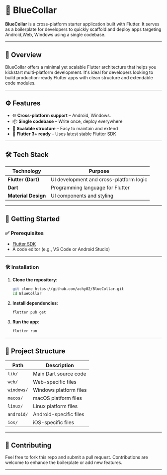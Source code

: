# 👷 BlueCollar

**BlueCollar** is a cross-platform starter application built with Flutter. It serves as a boilerplate for developers to quickly scaffold and deploy apps targeting Android,Web, Windows using a single codebase.

---

## 🧠 Overview

BlueCollar offers a minimal yet scalable Flutter architecture that helps you kickstart multi-platform development. It's ideal for developers looking to build production-ready Flutter apps with clean structure and extendable code modules.

---

## ⚙️ Features

- 🌐 **Cross-platform support** – Android, Windows.
- 📦 **Single codebase** – Write once, deploy everywhere
- 🧱 **Scalable structure** – Easy to maintain and extend
- 🚀 **Flutter 3+ ready** – Uses latest stable Flutter SDK

---

## 🛠️ Tech Stack

| Technology        | Purpose                                 |
|-------------------|------------------------------------------|
| **Flutter (Dart)**| UI development and cross-platform logic  |
| **Dart**          | Programming language for Flutter         |
| **Material Design**| UI components and styling                |

---

## 🚀 Getting Started

### ✅ Prerequisites

- [Flutter SDK](https://flutter.dev/docs/get-started/install)
- A code editor (e.g., VS Code or Android Studio)

---

### 🛠 Installation

1. **Clone the repository**:
   ```bash
   git clone https://github.com/achy02/BlueCollar.git
   cd BlueCollar
   ```

2. **Install dependencies**:
   ```bash
   flutter pub get
   ```

3. **Run the app**:
   ```bash
   flutter run
   ```

---

## 📂 Project Structure

| Path         | Description                              |
|--------------|------------------------------------------|
| `lib/`       | Main Dart source code                    |
| `web/`       | Web-specific files                       |
| `windows/`   | Windows platform files                   |
| `macos/`     | macOS platform files                     |
| `linux/`     | Linux platform files                     |
| `android/`   | Android-specific files                   |
| `ios/`       | iOS-specific files                       |

---

## 🤝 Contributing

Feel free to fork this repo and submit a pull request. Contributions are welcome to enhance the boilerplate or add new features.

---


